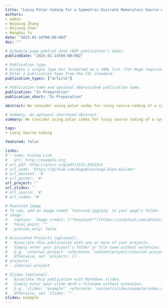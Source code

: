 ```yaml
---
title: "Lossy Polar Coding for a Symmetric Discrete Memoryless Source with a Time-Varying Distortion Measure"
authors:
- admin
- Weiming Zhang
- Kejiang Chen
- Nenghai Yu
date: "2025-01-14T00:00:00Z"
doi: ""

# Schedule page publish date (NOT publication's date).
publishDate: "2025-01-14T00:00:00Z"

# Publication type.
# Accepts a single type but formatted as a YAML list (for Hugo requirements).
# Enter a publication type from the CSL standard.
publication_types: ["article"]

# Publication name and optional abbreviated publication name.
publication: "In Preparation"
publication_short: "In Preparation"

abstract: We consider using polar codes for lossy source coding of a symmetric Discrete Memoryless Source (DMS) with a time-varying distortion measure instead of the conventional fixed single-letter distortion measure in this paper. First, the specific lossy source coding problem is formally stated and the rate-distortion bound is developed. Second, with the theoretical pursuit, a polar codes-based scheme is proposed. The code construction step of the scheme takes in the non-stationary sequence of test channels corresponding to the test channel model between the source sequence and the recovered sequence of the lossy source coding problem. Then, a Successive Cancellation (SC) encoder is employed to perform the actual encoding of the source sequence. We develop the optimal characterizations of the test channels, with which the proposed method shows near-optimal performance very close to the rate-distortion bound. We further prove that given the sufficient condition of fast source polarization, the proposed method under a randomized SC encoder achieves the rate-distortion bound for the given source settings when the source length N tends to infinity.

# Summary. An optional shortened abstract.
summary: We consider using polar codes for lossy source coding of a symmetric Discrete Memoryless Source (DMS) with a time-varying distortion measure instead of the conventional fixed single-letter distortion measure in this paper. First, the specific lossy source coding problem is formally stated and the rate-distortion bound is developed. Second, with the theoretical pursuit, a polar codes-based scheme is proposed. The code construction step of the scheme takes in the non-stationary sequence of test channels corresponding to the test channel model between the source sequence and the recovered sequence of the lossy source coding problem. Then, a Successive Cancellation (SC) encoder is employed to perform the actual encoding of the source sequence. We develop the optimal characterizations of the test channels, with which the proposed method shows near-optimal performance very close to the rate-distortion bound. We further prove that given the sufficient condition of fast source polarization, the proposed method under a randomized SC encoder achieves the rate-distortion bound for the given source settings when the source length N tends to infinity.

tags:
- Lossy Source Coding

featured: false

links:
# - name: Custom Link
#   url: http://example.org
# url_pdf: http://arxiv.org/pdf/1512.04133v1
# url_code: 'https://github.com/HugoBlox/hugo-blox-builder'
# url_dataset: '#'
# url_poster: '#'
url_project: ''
url_slides: ''
# url_source: '#'
# url_video: '#'

# Featured image
# To use, add an image named `featured.jpg/png` to your page's folder. 
# image:
#   caption: 'Image credit: [**Unsplash**](https://unsplash.com/photos/s9CC2SKySJM)'
#   focal_point: ""
#   preview_only: false

# Associated Projects (optional).
#   Associate this publication with one or more of your projects.
#   Simply enter your project's folder or file name without extension.
#   E.g. `internal-project` references `content/project/internal-project/index.md`.
#   Otherwise, set `projects: []`.
# projects:
# - internal-project

# Slides (optional).
#   Associate this publication with Markdown slides.
#   Simply enter your slide deck's filename without extension.
#   E.g. `slides: "example"` references `content/slides/example/index.md`.
#   Otherwise, set `slides: ""`.
slides: example
---
```

<div style="display:none">
This work is driven by the results in my [previous paper](/publication/conference-paper/) on LLMs.

{{% callout note %}}
Create your slides in Markdown - click the *Slides* button to check out the example.
{{% /callout %}}

Add the publication's **full text** or **supplementary notes** here. You can use rich formatting such as including [code, math, and images](https://docs.hugoblox.com/content/writing-markdown-latex/).
</div>
